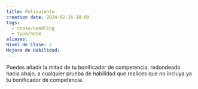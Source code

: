 ```yaml
---
title: Polivalente
creation date: 2024-02-16 18:09
tags:
  - state/seedling
  - type/note
aliases: 
Nivel de Clase: 2
Mejora de Habilidad:
---
```

Puedes añadir la mitad de tu bonificador de competencia, redondeado hacia abajo, a cualquier
prueba de habilidad que realices que no incluya ya tu bonificador de competencia.

